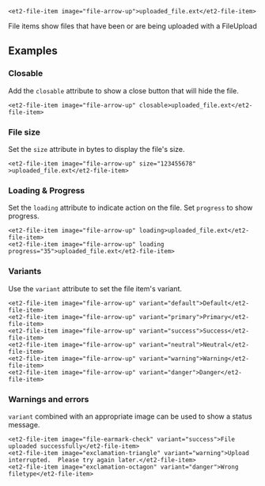 ```html:preview
<et2-file-item image="file-arrow-up">uploaded_file.ext</et2-file-item>
```

File items show files that have been or are being uploaded with a FileUpload

## Examples

### Closable

Add the `closable` attribute to show a close button that will hide the file.

```html:preview
<et2-file-item image="file-arrow-up" closable>uploaded_file.ext</et2-file-item>
```

### File size

Set the `size` attribute in bytes to display the file's size.

```html:preview
<et2-file-item image="file-arrow-up" size="123455678" >uploaded_file.ext</et2-file-item>
```

### Loading & Progress

Set the `loading` attribute to indicate action on the file. Set `progress` to show progress.

```html:preview
<et2-file-item image="file-arrow-up" loading>uploaded_file.ext</et2-file-item>
<et2-file-item image="file-arrow-up" loading progress="35">uploaded_file.ext</et2-file-item>
```

### Variants

Use the `variant` attribute to set the file item's variant.

```html:preview
<et2-file-item image="file-arrow-up" variant="default">Default</et2-file-item>
<et2-file-item image="file-arrow-up" variant="primary">Primary</et2-file-item>
<et2-file-item image="file-arrow-up" variant="success">Success</et2-file-item>
<et2-file-item image="file-arrow-up" variant="neutral">Neutral</et2-file-item>
<et2-file-item image="file-arrow-up" variant="warning">Warning</et2-file-item>
<et2-file-item image="file-arrow-up" variant="danger">Danger</et2-file-item>
```

### Warnings and errors

`variant` combined with an appropriate image can be used to show a status message.

```html:preview
<et2-file-item image="file-earmark-check" variant="success">File uploaded successfully</et2-file-item>
<et2-file-item image="exclamation-triangle" variant="warning">Upload interrupted.  Please try again later.</et2-file-item>
<et2-file-item image="exclamation-octagon" variant="danger">Wrong filetype</et2-file-item>
